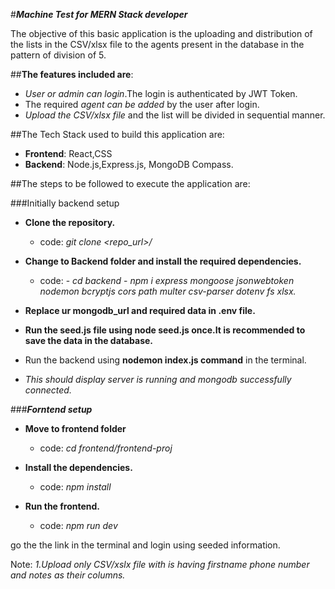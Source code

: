 #***Machine Test for MERN Stack developer***

The objective of this basic application is the uploading and distribution of the lists in the CSV/xlsx file to the agents present in the database in the pattern of division of 5.

##**The features included are**:
- *User or admin can login*.The login is authenticated by JWT Token.
- The required *agent can be added* by the user after login.
- *Upload the CSV/xlsx file* and the list will be divided in sequential manner.

##The Tech Stack used to build this application are:
- **Frontend**: React,CSS
- **Backend**: Node.js,Express.js, MongoDB Compass.

##The steps to be followed to execute the application are:

###Initially backend setup
- **Clone the repository.**
  - code: *git clone <repo_url>/*

- **Change to Backend folder and install the required dependencies.**
  - code: - *cd backend*
          - *npm i express mongoose jsonwebtoken nodemon bcryptjs cors path multer csv-parser dotenv fs xlsx.*

- **Replace ur mongodb_url and required data in .env file.**

- **Run the seed.js file using node seed.js once.It is recommended to save the data in the database.**

- Run the backend using **nodemon index.js command** in the terminal.
- *This should display server is running and mongodb successfully connected.*

###***Forntend setup***
- **Move to frontend folder**
  - code: *cd frontend/frontend-proj*

- **Install the dependencies.**
  - code: *npm install*

- **Run the frontend.**
  - code: *npm run dev*

go the the link in the terminal and login using seeded information.

Note: *1.Upload only CSV/xslx file with is having firstname phone number and notes as their columns.*
  

  
  
  
        
  

  

